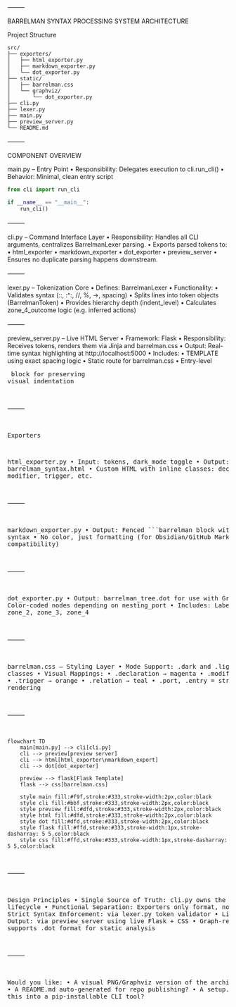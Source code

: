 ⸻

BARRELMAN SYNTAX PROCESSING SYSTEM ARCHITECTURE

Project Structure

```
src/
├── exporters/
│   ├── html_exporter.py
│   ├── markdown_exporter.py
│   └── dot_exporter.py
├── static/
│   ├── barrelman.css
│   └── graphviz/
│       └── dot_exporter.py
├── cli.py
├── lexer.py
├── main.py
├── preview_server.py
└── README.md
```

⸻

COMPONENT OVERVIEW

main.py – Entry Point
• Responsibility: Delegates execution to cli.run_cli()
• Behavior: Minimal, clean entry script

```python
from cli import run_cli

if __name__ == "__main__":
    run_cli()
```

⸻

cli.py – Command Interface Layer
• Responsibility: Handles all CLI arguments, centralizes BarrelmanLexer parsing.
• Exports parsed tokens to:
• html_exporter
• markdown_exporter
• dot_exporter
• preview_server
• Ensures no duplicate parsing happens downstream.

⸻

lexer.py – Tokenization Core
• Defines: BarrelmanLexer
• Functionality:
• Validates syntax (::, :^:, //, %, ->, spacing)
• Splits lines into token objects (BarrelmanToken)
• Provides hierarchy depth (indent_level)
• Calculates zone_4_outcome logic (e.g. inferred actions)

⸻

preview_server.py – Live HTML Server
• Framework: Flask
• Responsibility: Receives tokens, renders them via Jinja and barrelman.css
• Output: Real-time syntax highlighting at http://localhost:5000
• Includes:
• TEMPLATE using exact spacing logic
• Static route for barrelman.css
• Entry-level <pre> block for preserving visual indentation

⸻

Exporters

html_exporter.py
• Input: tokens, dark_mode toggle
• Output: barrelman_syntax.html
• Custom HTML with inline classes: declaration, modifier, trigger, etc.

⸻

markdown_exporter.py
• Output: Fenced ```barrelman block with raw syntax
• No color, just formatting (for Obsidian/GitHub Markdown compatibility)

⸻

dot_exporter.py
• Output: barrelman_tree.dot for use with Graphviz
• Color-coded nodes depending on nesting_port
• Includes: Label blocks for zone_2, zone_3, zone_4

⸻

barrelman.css – Styling Layer
• Mode Support: .dark and .light body classes
• Visual Mappings:
• .declaration → magenta
• .modifier → green
• .trigger → orange
• .relation → teal
• .port, .entry = structural rendering

⸻

```mermaid
flowchart TD
    main[main.py] --> cli[cli.py]
    cli --> preview[preview server]
    cli --> html[html_exporter\nmarkdown_export]
    cli --> dot[dot_exporter]

    preview --> flask[Flask Template]
    flask --> css[barrelman.css]

    style main fill:#f9f,stroke:#333,stroke-width:2px,color:black
    style cli fill:#bbf,stroke:#333,stroke-width:2px,color:black
    style preview fill:#dfd,stroke:#333,stroke-width:2px,color:black
    style html fill:#dfd,stroke:#333,stroke-width:2px,color:black
    style dot fill:#dfd,stroke:#333,stroke-width:2px,color:black
    style flask fill:#ffd,stroke:#333,stroke-width:1px,stroke-dasharray: 5 5,color:black
    style css fill:#ffd,stroke:#333,stroke-width:1px,stroke-dasharray: 5 5,color:black
```

⸻

Design Principles
• Single Source of Truth: cli.py owns the parsing lifecycle
• Functional Separation: Exporters only format, not parse
• Strict Syntax Enforcement: via lexer.py token validator
• Live Debug Output: via preview_server using live Flask + CSS
• Graph-ready output: supports .dot format for static analysis

⸻

Would you like:
• A visual PNG/Graphviz version of the architecture?
• A README.md auto-generated for repo publishing?
• A setup.py to turn this into a pip-installable CLI tool?
